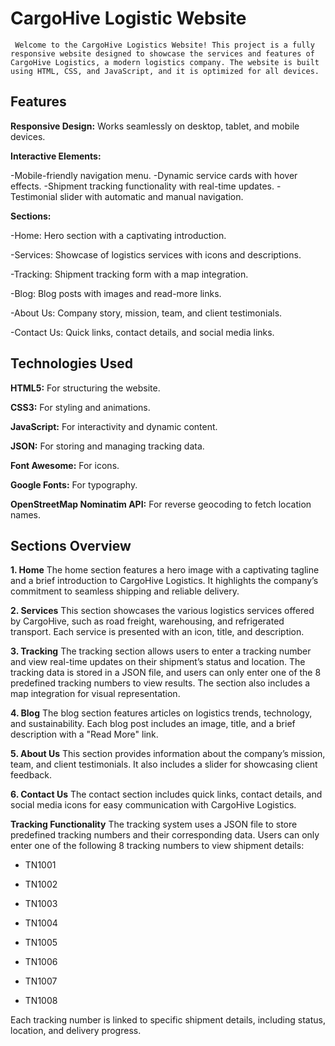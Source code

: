 
# CargoHive Logistic Website

     Welcome to the CargoHive Logistics Website! This project is a fully responsive website designed to showcase the services and features of CargoHive Logistics, a modern logistics company. The website is built using HTML, CSS, and JavaScript, and it is optimized for all devices.



## Features

**Responsive Design:** Works seamlessly on desktop, tablet, and mobile devices.

**Interactive Elements:**

-Mobile-friendly navigation menu.
-Dynamic service cards with hover effects.
-Shipment tracking functionality with real-time updates.
-Testimonial slider with automatic and manual navigation.

**Sections:**

-Home: Hero section with a captivating introduction.

-Services: Showcase of logistics services with icons and descriptions.

-Tracking: Shipment tracking form with a map integration.

-Blog: Blog posts with images and read-more links.

-About Us: Company story, mission, team, and client testimonials.

-Contact Us: Quick links, contact details, and social media links.



## Technologies Used

**HTML5:** For structuring the website.

**CSS3:** For styling and animations.

**JavaScript:** For interactivity and dynamic content.

**JSON:** For storing and managing tracking data.
 
**Font Awesome:** For icons.

**Google Fonts:** For typography.

**OpenStreetMap Nominatim API:** For reverse geocoding to fetch location names.

## Sections Overview
**1. Home**
The home section features a hero image with a captivating tagline and a brief introduction to CargoHive Logistics. It highlights the company’s commitment to seamless shipping and reliable delivery.

**2. Services**
This section showcases the various logistics services offered by CargoHive, such as road freight, warehousing, and refrigerated transport. Each service is presented with an icon, title, and description.

**3. Tracking**
The tracking section allows users to enter a tracking number and view real-time updates on their shipment’s status and location. The tracking data is stored in a JSON file, and users can only enter one of the 8 predefined tracking numbers to view results. The section also includes a map integration for visual representation.

**4. Blog**
The blog section features articles on logistics trends, technology, and sustainability. Each blog post includes an image, title, and a brief description with a "Read More" link.

**5. About Us**
This section provides information about the company’s mission, team, and client testimonials. It also includes a slider for showcasing client feedback.

**6. Contact Us**
The contact section includes quick links, contact details, and social media icons for easy communication with CargoHive Logistics.

**Tracking Functionality**
The tracking system uses a JSON file to store predefined tracking numbers and their corresponding data. Users can only enter one of the following 8 tracking numbers to view shipment details:

- TN1001

- TN1002

- TN1003

- TN1004

- TN1005

- TN1006

- TN1007

- TN1008

Each tracking number is linked to specific shipment details, including status, location, and delivery progress.



